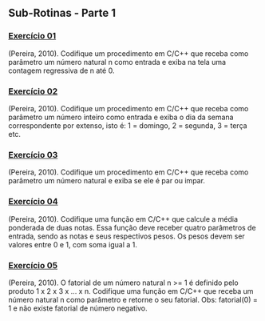## Sub-Rotinas - Parte 1

### [Exercício 01](https://github.com/LucasDSL/MATA57-LAB1/blob/ce8e26159b8264dbbae59a67a1428235e41d26d0/01%20Sub-Rotinas%201/e1.c)

(Pereira, 2010). Codifique um procedimento em C/C++ que receba como parâmetro um número natural n como entrada e exiba na tela uma contagem regressiva de n até 0.<br>

### [Exercício 02](https://github.com/LucasDSL/MATA57-LAB1/blob/ce8e26159b8264dbbae59a67a1428235e41d26d0/01%20Sub-Rotinas%201/e2.c)

(Pereira, 2010). Codifique um procedimento em C/C++ que receba como parâmetro um número inteiro como entrada e exiba o dia da semana correspondente por extenso, isto é: 1 = domingo, 2 = segunda, 3 = terça etc.<br>

### [Exercício 03](https://github.com/LucasDSL/MATA57-LAB1/blob/ce8e26159b8264dbbae59a67a1428235e41d26d0/01%20Sub-Rotinas%201/e3.c)

(Pereira, 2010). Codifique um procedimento em C/C++ que receba como parâmetro um número natural e exiba se ele é par ou impar.<br>

### [Exercício 04](https://github.com/LucasDSL/MATA57-LAB1/blob/ce8e26159b8264dbbae59a67a1428235e41d26d0/01%20Sub-Rotinas%201/e4.c)

(Pereira, 2010). Codifique uma função em C/C++ que calcule a média ponderada de duas notas. Essa função deve receber quatro parâmetros de entrada, sendo as notas e seus respectivos pesos. Os pesos devem ser valores entre 0 e 1, com soma igual a 1.<br>

### [Exercício 05](https://github.com/LucasDSL/MATA57-LAB1/blob/ce8e26159b8264dbbae59a67a1428235e41d26d0/01%20Sub-Rotinas%201/e5.c)

(Pereira, 2010). O fatorial de um número natural n >= 1 é definido pelo produto 1 x 2 x 3 x ... x n. Codifique uma função em C/C++ que receba um número natural n como parâmetro e retorne o seu fatorial. Obs: fatorial(0) = 1 e não existe fatorial de número negativo. <br>
